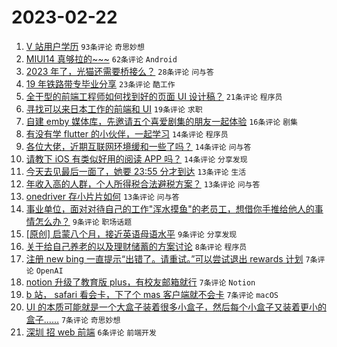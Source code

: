 # 2023-02-22

1. [V 站用户学历](https://www.v2ex.com/t/918127) `93条评论` `奇思妙想`
1. [MIUI14 真够拉的~~~](https://www.v2ex.com/t/918132) `62条评论` `Android`
1. [2023 年了，光猫还需要桥接么？](https://www.v2ex.com/t/918114) `28条评论` `问与答`
1. [19 年铁路带专毕业分享](https://www.v2ex.com/t/918117) `23条评论` `酷工作`
1. [全干型的前端工程师如何找到好的页面 UI 设计稿？](https://www.v2ex.com/t/918124) `21条评论` `程序员`
1. [寻找可以来日本工作的前端和 UI](https://www.v2ex.com/t/918123) `19条评论` `求职`
1. [自建 emby 媒体库，先邀请五个喜爱剧集的朋友一起体验](https://www.v2ex.com/t/918146) `16条评论` `剧集`
1. [有没有学 flutter 的小伙伴，一起学习](https://www.v2ex.com/t/918145) `14条评论` `程序员`
1. [各位大佬，近期互联网环境缓和一些了吗？](https://www.v2ex.com/t/918140) `14条评论` `问与答`
1. [请教下 iOS 有类似好用的阅读 APP 吗？](https://www.v2ex.com/t/918122) `14条评论` `分享发现`
1. [今天去见最后一面了，她要 23:55 分才到达](https://www.v2ex.com/t/918170) `13条评论` `生活`
1. [年收入高的人群，个人所得税合法避税方案？](https://www.v2ex.com/t/918166) `13条评论` `问与答`
1. [onedriver 存小片片如何](https://www.v2ex.com/t/918120) `13条评论` `问与答`
1. [事业单位，面对对待自己的工作"浑水摸鱼"的老员工，想借你手推给他人的事情怎么办？](https://www.v2ex.com/t/918131) `9条评论` `职场话题`
1. [[原创] 启蒙八个月，接近英语母语水平](https://www.v2ex.com/t/918129) `9条评论` `分享发现`
1. [关于给自己养老的以及理财储蓄的方案讨论](https://www.v2ex.com/t/918175) `8条评论` `程序员`
1. [注册 new bing 一直提示“出错了。请重试。”可以尝试退出 rewards 计划](https://www.v2ex.com/t/918153) `7条评论` `OpenAI`
1. [notion 升级了教育版 plus，有校友邮箱就行](https://www.v2ex.com/t/918135) `7条评论` `Notion`
1. [b 站， safari 看会卡，下了个 mas 客户端就不会卡](https://www.v2ex.com/t/918134) `7条评论` `macOS`
1. [UI 的本质可能就是一个大盒子装着很多小盒子，然后每个小盒子又装着更小的盒子……](https://www.v2ex.com/t/918125) `7条评论` `奇思妙想`
1. [深圳 招 web 前端](https://www.v2ex.com/t/918130) `6条评论` `前端开发`

